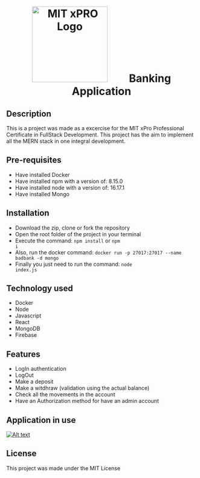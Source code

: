 # <p align="center"> <img src="https://globalalumni.xpro.mit.edu/wp-content/uploads/2020/03/main-nav-logo.png" alt="MIT xPRO Logo" style="float: center; margin-right: 50px;" width="200"/>  Banking Application </p>

## Description
This is a project was made as a excercise for the MIT xPro Professional Certificate in FullStack Development. This project has the aim to implement all the MERN stack in one integral development. 

## Pre-requisites

* Have installed Docker
* Have installed npm with a version of: 8.15.0
* Have installed node with a version of: 16.17.1
* Have installed Mongo

## Installation 

* Download the zip, clone or fork the repository
* Open the root folder of the project in your terminal
* Execute the command: <code>npm install</code> or <code>npm i</code>
* Also, run the docker command: <code>docker run -p 27017:27017 --name badbank -d mongo</code> 
* Finally you just need to run the command: <code>node index.js</code>

## Technology used

* Docker
* Node
* Javascript
* React
* MongoDB
* Firebase

## Features

* LogIn authentication
* LogOut
* Make a deposit  
* Make a witdhraw (validation using the actual balance)
* Check all the movements in the account
* Have an Authorization method for have an admin account

## Application in use

[![Alt text](https://img.youtube.com/vi/mRUkcdzTHL8/0.jpg)](https://www.youtube.com/watch?v=mRUkcdzTHL8)

## License

This project was made under the MIT License
